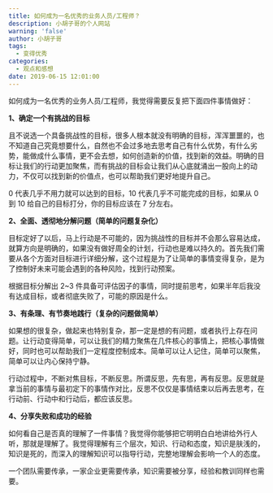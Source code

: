 ```yaml
---
title: 如何成为一名优秀的业务人员/工程师？
description: 小胡子哥的个人网站
warning: 'false'
author: 小胡子哥
tags:
  - 变得优秀
categories:
  - 观点和感想
date: 2019-06-15 12:01:00
---
```

如何成为一名优秀的业务人员/工程师，我觉得需要反复把下面四件事情做好：

**1、确定一个有挑战的目标**

且不说选一个具备挑战性的目标，很多人根本就没有明确的目标，浑浑噩噩的，也不知道自己究竟想要什么，自然也不会过多地去思考自己有什么优势，有什么劣势，能做成什么事情，更不会去想，如何创造新的价值，找到新的效益。明确的目标让我们的行动更加聚焦，而有挑战的目标会让我们从心底就涌出一股向上的动力，不仅可以找到新的价值点，也可以帮助我们更好地提升自己。

0 代表几乎不用力就可以达到的目标，10 代表几乎不可能完成的目标，如果从 0 到 10 给自己的目标打分，你的目标应该在 7 分左右。

**2、全面、透彻地分解问题（简单的问题复杂化）**

目标定好了以后，马上行动是不可能的，因为挑战性的目标并不会那么容易达成，就算方向是明确的，如果没有做好周全的计划，行动也是难以持久的。首先我们需要从各个方面对目标进行详细分解，这个过程是为了让简单的事情变得复杂，是为了控制好未来可能会遇到的各种风险，找到行动预案。

根据目标分解出 2~3 件具备可评估因子的事情，同时提前思考，如果半年后我没有达成目标，或者彻底失败了，可能的原因是什么。

**3、有条理、有节奏地践行（复杂的问题做简单）**

如果想的很复杂，做起来也特别复杂，那一定是想的有问题，或者执行上存在问题。让行动变得简单，可以让我们的精力聚焦在几件核心的事情上，把核心事情做好，同时也可以帮助我们一定程度控制成本。简单可以让人记住，简单可以聚焦，简单可以让内心保持宁静。

行动过程中，不断对焦目标，不断反思。所谓反思，先有思，再有反思。反思就是拿当前的事情与最初定下的事情作对比，反思不仅仅是事情结束以后再去思考，在行动前、行动中和行动后，都应该反思。

**4、分享失败和成功的经验**

如何看自己是否真的理解了一件事情？我觉得你能够把它明明白白地讲给外行人听，那就是理解了。我觉得理解有三个层次，知识、行动和态度，知识是肤浅的，知识是死的，而深入的理解知识可以指导行动，完整地理解会影响一个人的态度。

一个团队需要传承，一家企业更需要传承，知识需要被分享，经验和教训同样也需要。